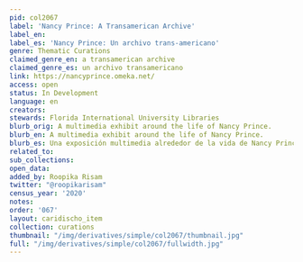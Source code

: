 ```yaml
---
pid: col2067
label: 'Nancy Prince: A Transamerican Archive'
label_en:
label_es: 'Nancy Prince: Un archivo trans-americano'
genre: Thematic Curations
claimed_genre_en: a transamerican archive
claimed_genre_es: un archivo transamericano
link: https://nancyprince.omeka.net/
access: open
status: In Development
language: en
creators:
stewards: Florida International University Libraries
blurb_orig: A multimedia exhibit around the life of Nancy Prince.
blurb_en: A multimedia exhibit around the life of Nancy Prince.
blurb_es: Una exposición multimedia alrededor de la vida de Nancy Prince.
related_to:
sub_collections:
open_data:
added_by: Roopika Risam
twitter: "@roopikarisam"
census_year: '2020'
notes:
order: '067'
layout: caridischo_item
collection: curations
thumbnail: "/img/derivatives/simple/col2067/thumbnail.jpg"
full: "/img/derivatives/simple/col2067/fullwidth.jpg"
---
```

